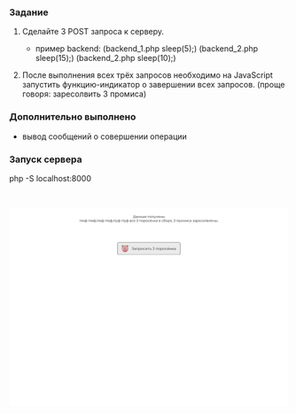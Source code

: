 ### Задание

1. Сделайте 3 POST запроса к серверу.
   - пример backend:
   (backend_1.php sleep(5);)
   (backend_2.php sleep(15);)
   (backend_2.php sleep(10);)

2. После выполнения всех трёх запросов необходимо на JavaScript
   запустить функцию-индикатор о завершении всех запросов.
   (проще говоря: заресолвить 3 промиса)

### Дополнительно выполнено

- вывод сообщений о совершении операции

### Запуск сервера

php -S localhost:8000


<br/>

![screenshot](./screenshots/screenshot.png)
